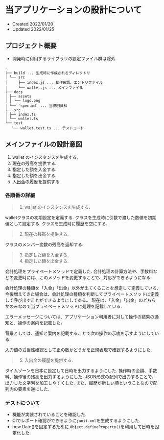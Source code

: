 # 当アプリケーションの設計について

- Created 2022/01/20
- Updated 2022/01/25

## プロジェクト概要

- 開発時に利用するライブラリの設定ファイル群は除外

```
.
├── build ... 生成時に作成されるディレクトリ
│ └── src
│     ├── index.js ... 動作確認、エントリファイル
│     └── wallet.js ... メインファイル
├── docs
│ ├── assets
│ │ └── logo.png
│ └── `spec.md` ... 当説明資料
├── src
│ ├── index.ts
│ └── wallet.ts
└── test
   └── wallet.test.ts ... テストコード

```

## メインファイルの設計意図

1. wallet のインスタンスを生成する.
2. 現在の残高を提供する.
3. 指定した額を入金する.
4. 指定した額を出金する.
5. 入出金の履歴を提供する.

### 各順番の詳細

> 1. wallet のインスタンスを生成する.

walletクラスの初期設定を定義する.
クラスを生成時に引数で渡した数値を初期値として設定する.
クラスを生成時に履歴を空にする.

> 2. 現在の残高を提供する.

クラスのメンバー変数の残高を返却する.

> 3. 指定した額を入金する.
> 4. 指定した額を出金する.

会計処理をプライベートメソッドで定義した.
会計処理の計算方法や、手数料などの変更時には、このメソッドを変更することで、対応ができるようになる.

会計処理の種類を「入金」「出金」以外が出てくることを想定して定義している.
今後増えてきた場合は、会計処理の種類を判断してプライベートメソッドに定義して呼び出すことができるようにしてある。
現在は、「入金」「出金」のどちらかのみなので当プライベートメソッドに処理を記載している.

エラーメッセージについては、アプリケーション利用者に対して操作の結果の通知と、操作の案内を記載した。

背景としては、通知と案内を記載することで次の操作の示唆を示すようにしている.

入力値の妥当性確認として正の数かどうかを正規表現で確認するようにした.

> 5. 入出金の履歴を提供する.

タイムゾーンを日本に設定して日時を出力するようにした.
操作時の金額、手数料、操作後の残高を出力するようにした.
JSON形式の配列で出力することで、出力した文字列を加工しやすくした.
また、履歴が新しい順ということなので配列内の要素を逆にした.

### テストについて

- 機能が実装されていることを確認した.
- CIでレポート確認ができるように`junit-xml`を生成するようにした.
- new Date()を固定するために `Object.defineProperty()`を利用して日時を固定化した.
